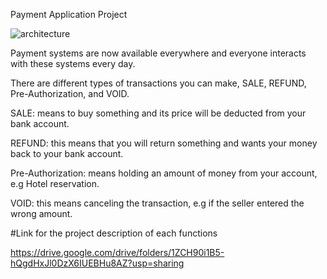 Payment Application Project

![architecture](https://user-images.githubusercontent.com/105066899/191503010-e27c5ad3-e346-47e7-b70b-d500a57b7f33.jpeg)

Payment systems are now available everywhere and everyone interacts with these systems every day.

There are different types of transactions you can make, SALE, REFUND, Pre-Authorization, and VOID.

SALE: means to buy something and its price will be deducted from your bank account.

REFUND: this means that you will return something and wants your money back to your bank account.

Pre-Authorization: means holding an amount of money from your account, e.g Hotel reservation.

VOID: this means canceling the transaction, e.g if the seller entered the wrong amount.


#Link for the project description of each functions

https://drive.google.com/drive/folders/1ZCH90i1B5-hQgdHxJl0DzX6IUEBHu8AZ?usp=sharing
